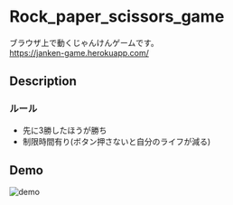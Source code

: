 # Rock_paper_scissors_game

ブラウザ上で動くじゃんけんゲームです。<br>
https://janken-game.herokuapp.com/

## Description
### ルール
- 先に3勝したほうが勝ち
- 制限時間有り(ボタン押さないと自分のライフが減る)

## Demo
![demo](https://github.com/mansei/rock_paper_scissors_game/blob/master/%E3%81%98%E3%82%83%E3%82%93%E3%81%91%E3%82%93.gif)
